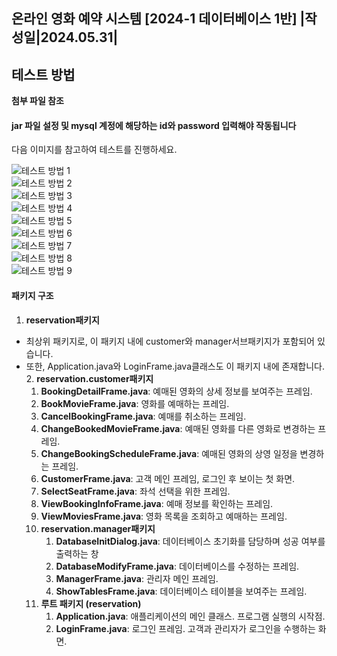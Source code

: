 ﻿
**온라인  영화  예약  시스템**
**[2024-1  데이터베이스  1반]**
|**작성일**|2024\.05.31|
---
## **테스트 방법**
**첨부 파일 참조**
#### jar 파일 설정 및 mysql 계정에 해당하는 id와 password 입력해야 작동됩니다
다음 이미지를 참고하여 테스트를 진행하세요.

![테스트 방법 1](img/테스트%20방법_page-0001.jpg)  
![테스트 방법 2](img/테스트%20방법_page-0002.jpg)  
![테스트 방법 3](img/테스트%20방법_page-0003.jpg)  
![테스트 방법 4](img/테스트%20방법_page-0004.jpg)  
![테스트 방법 5](img/테스트%20방법_page-0005.jpg)  
![테스트 방법 6](img/테스트%20방법_page-0006.jpg)  
![테스트 방법 7](img/테스트%20방법_page-0007.jpg)  
![테스트 방법 8](img/테스트%20방법_page-0008.jpg)  
![테스트 방법 9](img/테스트%20방법_page-0009.jpg)


#### 패키지  구조

1. **reservation패키지**
- 최상위  패키지로,  이  패키지  내에  customer와  manager서브패키지가  포함되어  있습니다.
- 또한,  Application.java와  LoginFrame.java클래스도  이  패키지  내에  존재합니다.
  2. **reservation.customer패키지**
     1. **BookingDetailFrame.java**:  예매된  영화의  상세  정보를  보여주는  프레임.
     1. **BookMovieFrame.java**:  영화를  예매하는  프레임.
     1. **CancelBookingFrame.java**:  예매를  취소하는  프레임.
     1. **ChangeBookedMovieFrame.java**:  예매된  영화를  다른  영화로  변경하는  프레임.
     1. **ChangeBookingScheduleFrame.java**:  예매된  영화의  상영  일정을  변경하는  프레임.
     1. **CustomerFrame.java**:  고객  메인  프레임,  로그인  후  보이는  첫  화면.
     1. **SelectSeatFrame.java**:  좌석  선택을  위한  프레임.
     1. **ViewBookingInfoFrame.java**:  예매  정보를  확인하는  프레임.
     1. **ViewMoviesFrame.java**:  영화  목록을  조회하고  예매하는  프레임.
  2. **reservation.manager패키지**
     1. **DatabaseInitDialog.java**:  데이터베이스  초기화를  담당하며  성공  여부를  출력하는  창
     1. **DatabaseModifyFrame.java**:  데이터베이스를  수정하는  프레임.
     1. **ManagerFrame.java**:  관리자  메인  프레임.
     1. **ShowTablesFrame.java**:  데이터베이스  테이블을  보여주는  프레임.
  2. **루트  패키지  (reservation)**
     1. **Application.java**:  애플리케이션의  메인  클래스.  프로그램  실행의  시작점.
     1. **LoginFrame.java**:  로그인  프레임.  고객과  관리자가  로그인을  수행하는  화면.